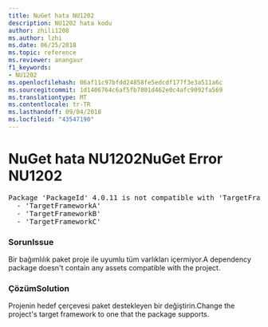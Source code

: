 ```yaml
---
title: NuGet hata NU1202
description: NU1202 hata kodu
author: zhili1208
ms.author: lzhi
ms.date: 06/25/2018
ms.topic: reference
ms.reviewer: anangaur
f1_keywords:
- NU1202
ms.openlocfilehash: 06af11c97bfdd24858fe5edcdf177f3e3a511a6c
ms.sourcegitcommit: 1d1406764c6af5fb7801d462e0c4afc9092fa569
ms.translationtype: MT
ms.contentlocale: tr-TR
ms.lasthandoff: 09/04/2018
ms.locfileid: "43547190"
---
```

# <a name="nuget-error-nu1202"></a><span data-ttu-id="2f964-103">NuGet hata NU1202</span><span class="sxs-lookup"><span data-stu-id="2f964-103">NuGet Error NU1202</span></span>

<pre>Package 'PackageId' 4.0.11 is not compatible with 'TargetFramework'. Package 'PackageId' 4.0.11 supports:<br/>  - 'TargetFrameworkA'<br/>  - 'TargetFrameworkB'<br/>  - 'TargetFrameworkC'</pre>

### <a name="issue"></a><span data-ttu-id="2f964-104">Sorun</span><span class="sxs-lookup"><span data-stu-id="2f964-104">Issue</span></span>
<span data-ttu-id="2f964-105">Bir bağımlılık paket proje ile uyumlu tüm varlıkları içermiyor.</span><span class="sxs-lookup"><span data-stu-id="2f964-105">A dependency package doesn't contain any assets compatible with the project.</span></span>

### <a name="solution"></a><span data-ttu-id="2f964-106">Çözüm</span><span class="sxs-lookup"><span data-stu-id="2f964-106">Solution</span></span>
<span data-ttu-id="2f964-107">Projenin hedef çerçevesi paket destekleyen bir değiştirin.</span><span class="sxs-lookup"><span data-stu-id="2f964-107">Change the project's target framework to one that the package supports.</span></span>